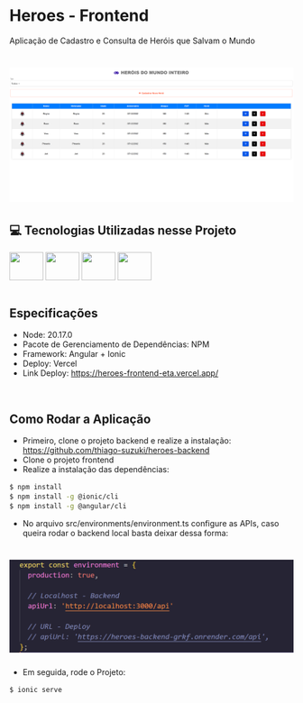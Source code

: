 # Heroes - Frontend
Aplicação de Cadastro e Consulta de Heróis que Salvam o Mundo

<h1 align="center">
  <img alt="Knight" title="Knights" width="700" src=".github/app.png" />
</h1>


## 💻 Tecnologias Utilizadas nesse Projeto
<div style="display: inline_block">
  <img align="center" height="50" width="60" src="https://cdn.jsdelivr.net/gh/devicons/devicon@latest/icons/angular/angular-original.svg">
  <img align="center" height="50" width="60" src="https://cdn.jsdelivr.net/gh/devicons/devicon@latest/icons/ionic/ionic-original.svg">
  <img align="center" height="50" width="60" src="https://cdn.jsdelivr.net/gh/devicons/devicon@latest/icons/typescript/typescript-original.svg">
  <img align="center" height="50" width="60" src="https://cdn.jsdelivr.net/gh/devicons/devicon@latest/icons/sass/sass-original.svg">
</div>

<br>

## Especificações
- Node: 20.17.0
- Pacote de Gerenciamento de Dependências: NPM
- Framework: Angular + Ionic
- Deploy: Vercel
- Link Deploy: https://heroes-frontend-eta.vercel.app/

<br>

## Como Rodar a Aplicação
- Primeiro, clone o projeto backend e realize a instalação: https://github.com/thiago-suzuki/heroes-backend
- Clone o projeto frontend
- Realize a instalação das dependências:
```bash
$ npm install
$ npm install -g @ionic/cli
$ npm install -g @angular/cli
```
- No arquivo src/environments/environment.ts configure as APIs, caso queira rodar o backend local basta deixar dessa forma:
<h1>
  <img alt="Knight" title="Knights" width="700" src=".github/environment.png" />
</h1>

- Em seguida, rode o Projeto:
```bash
$ ionic serve
```
